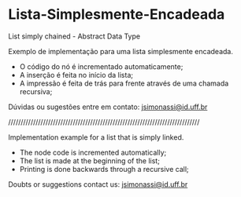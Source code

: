 # Lista-Simplesmente-Encadeada
List simply chained - Abstract Data Type

Exemplo de implementação para uma lista simplesmente encadeada. 
- O código do nó é incrementado automaticamente;
- A inserção é feita no início da lista;
- A impressão é feita de trás para frente através de uma chamada recursiva;

Dúvidas ou sugestões entre em contato: jsimonassi@id.uff.br

/////////////////////////////////////////////////////////////////////////////

Implementation example for a list that is simply linked.
- The node code is incremented automatically;
- The list is made at the beginning of the list;
- Printing is done backwards through a recursive call;

Doubts or suggestions contact us: jsimonassi@id.uff.br
